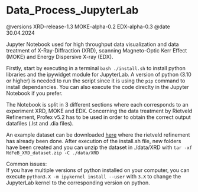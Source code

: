 # Data_Process_JupyterLab
@versions XRD-release-1.3  MOKE-alpha-0.2  EDX-alpha-0.3  @date 30.04.2024
<p>
  Jupyter Notebook used for high throughput data visualization and data treatment of X-Ray-Diffraction (XRD), scanning Magneto-Optic Kerr Effect (MOKE) and Energy Dispersive X-ray (EDX).
</p>
<p>
  Firstly, start by executing in a terminal <code>bash ./install.sh</code> to install python libraries and the ipywidget module for JupyterLab. A version of python (3.10 or higher) is needed to run the script since it is using the <code>pip</code> command to install dependancies. You can also execute the code direclty in the Jupyter Notebook if you prefer.
</p>
<p>
  The Notebook is split in 3 different sections where each corresponds to an experiment XRD, MOKE and EDX.
  Concerning the data treatment by Rietveld Refinement, Profex v5.2 has to be used in order to obtain the correct output datafiles (.lst and .dia files).
</p>
<p>
  An example dataset can be downloaded <a href="https://drive.google.com/file/d/1HMR1XuENoKl35gOeaiV2p9cA2W5Lrtrl/view?usp=sharing">here</a> where the rietveld refinement has already been done. After execution of the install.sh file, new folders have been created and you can unzip the dataset in ./data/XRD with <code>tar -xf NdFeB_XRD_dataset.zip -C ./data/XRD</code>
</p>
<p>
  Common issues:<br>If you have multiple versions of python installed on your computer, you can execute <code>python3.X -m ipykernel install --user</code> with <code>3.X</code> to change the JupyterLab kernel to the corresponding version on python.
</p>
